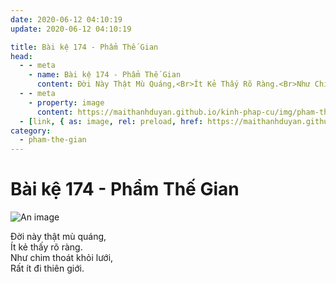 ```yaml
---
date: 2020-06-12 04:10:19
update: 2020-06-12 04:10:19

title: Bài kệ 174 - Phẩm Thế Gian
head:
  - - meta
    - name: Bài kệ 174 - Phẩm Thế Gian
      content: Ðời Này Thật Mù Quáng,<Br>Ít Kẻ Thấy Rõ Ràng.<Br>Như Chim Thoát Khỏi Lưới,<Br>Rất Ít Đi Thiên Giới.<Br>
  - - meta
    - property: image
      content: https://maithanhduyan.github.io/kinh-phap-cu/img/pham-the-gian/pham-the-gian-174.jpg
  - [link, { as: image, rel: preload, href: https://maithanhduyan.github.io/kinh-phap-cu/img/pham-the-gian/pham-the-gian-174.jpg }]
category:
  - pham-the-gian
---
```


# Bài kệ 174 - Phẩm Thế Gian

![An image](/img/pham-the-gian/pham-the-gian-174.jpg)

Ðời này thật mù quáng,<br>Ít kẻ thấy rõ ràng.<br>Như chim thoát khỏi lưới,<br>Rất ít đi thiên giới.<br>
